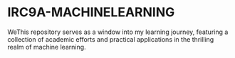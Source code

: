 # IRC9A-MACHINELEARNING
WeThis repository serves as a window into my learning journey, featuring a collection of academic efforts and practical applications in the thrilling realm of machine learning.
